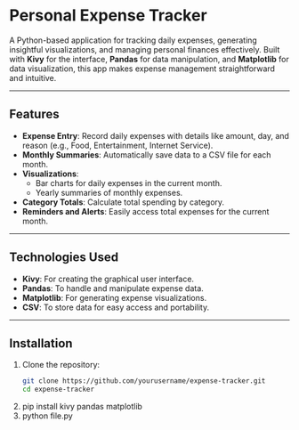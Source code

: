 # Personal Expense Tracker

A Python-based application for tracking daily expenses, generating insightful visualizations, and managing personal finances effectively. Built with **Kivy** for the interface, **Pandas** for data manipulation, and **Matplotlib** for data visualization, this app makes expense management straightforward and intuitive.

---

## Features

- **Expense Entry**: Record daily expenses with details like amount, day, and reason (e.g., Food, Entertainment, Internet Service).
- **Monthly Summaries**: Automatically save data to a CSV file for each month.
- **Visualizations**:
  - Bar charts for daily expenses in the current month.
  - Yearly summaries of monthly expenses.
- **Category Totals**: Calculate total spending by category.
- **Reminders and Alerts**: Easily access total expenses for the current month.

---

## Technologies Used

- **Kivy**: For creating the graphical user interface.
- **Pandas**: To handle and manipulate expense data.
- **Matplotlib**: For generating expense visualizations.
- **CSV**: To store data for easy access and portability.

---

## Installation

1. Clone the repository:
   ```bash
   git clone https://github.com/yourusername/expense-tracker.git
   cd expense-tracker
2. pip install kivy pandas matplotlib
3. python file.py
